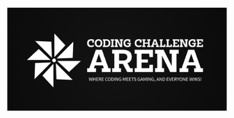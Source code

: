 <p align="center"><img src="https://github.com/coding-challenge-arena/.github/blob/main/assets/logo_big.png"></p>
